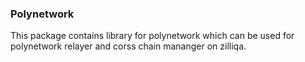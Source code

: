 ### Polynetwork

This package contains library for polynetwork which can be used for polynetwork relayer and corss chain mananger on zilliqa.